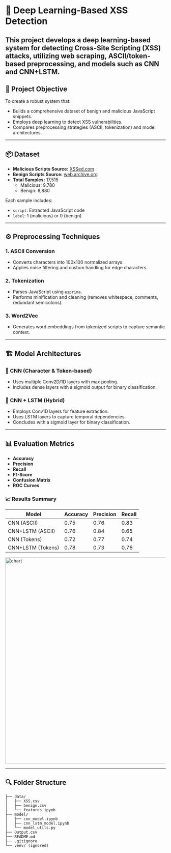 # 🔐 Deep Learning-Based XSS Detection

This project develops a **deep learning-based system for detecting Cross-Site Scripting (XSS) attacks**, utilizing **web scraping**, **ASCII/token-based preprocessing**, and models such as **CNN** and **CNN+LSTM**.
---

## 🧠 Project Objective

To create a robust system that:
- Builds a comprehensive dataset of benign and malicious JavaScript snippets.
- Employs deep learning to detect XSS vulnerabilities.
- Compares preprocessing strategies (ASCII, tokenization) and model architectures.

---

## 📦 Dataset

- **Malicious Scripts Source:** [XSSed.com](http://xssed.com)
- **Benign Scripts Source:** [web.archive.org](https://web.archive.org)
- **Total Samples:** 17,515  
  - Malicious: 9,780  
  - Benign: 8,880

Each sample includes:
- `script`: Extracted JavaScript code
- `label`: 1 (malicious) or 0 (benign)

---

## ⚙️ Preprocessing Techniques

### 1. ASCII Conversion
- Converts characters into 100x100 normalized arrays.
- Applies noise filtering and custom handling for edge characters.

### 2. Tokenization
- Parses JavaScript using `esprima`.
- Performs minification and cleaning (removes whitespace, comments, redundant semicolons).

### 3. Word2Vec
- Generates word embeddings from tokenized scripts to capture semantic context.

---

## 🏗️ Model Architectures

### 🔹 CNN (Character & Token-based)
- Uses multiple Conv2D/1D layers with max pooling.
- Includes dense layers with a sigmoid output for binary classification.

### 🔹 CNN + LSTM (Hybrid)
- Employs Conv1D layers for feature extraction.
- Uses LSTM layers to capture temporal dependencies.
- Concludes with a sigmoid layer for binary classification.

---

## 📊 Evaluation Metrics

- **Accuracy**
- **Precision**
- **Recall**
- **F1-Score**
- **Confusion Matrix**
- **ROC Curves**

### 📈 Results Summary

| Model            | Accuracy | Precision | Recall |
|------------------|----------|-----------|--------|
| CNN (ASCII)      | 0.75     | 0.76      | 0.83   |
| CNN+LSTM (ASCII) | 0.76     | 0.84      | 0.65   |
| CNN (Tokens)     | 0.72     | 0.77      | 0.74   |
| CNN+LSTM (Tokens)| 0.78     | 0.73      | 0.76   |


<img width="936" height="649" alt="chart" src="https://github.com/user-attachments/assets/0190fbd5-8b80-43bc-ada9-57079ca24856" />


---

## 🔍 Folder Structure

```
├── data/
│   ├── XSS.csv
│   ├── benign.csv
│   └── features.ipynb
├── model/
│   ├── cnn_model.ipynb
│   ├── cnn_lstm_model.ipynb
│   └── model_utils.py
├── Output.csv
├── README.md
├── .gitignore
└── venv/ (ignored)
```

